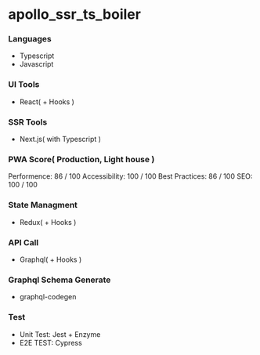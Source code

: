 # apollo_ssr_ts_boiler
 
### Languages

* Typescript
* Javascript

### UI Tools

* React( + Hooks )

### SSR Tools

* Next.js( with Typescript )

### PWA Score( Production, Light house )

Performence: 86 / 100
Accessibility: 100 / 100
Best Practices: 86 / 100
SEO: 100 / 100

### State Managment

* Redux( + Hooks )

### API Call

* Graphql( + Hooks )

### Graphql Schema Generate

* graphql-codegen

### Test

* Unit Test: Jest + Enzyme
* E2E TEST: Cypress
